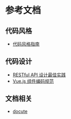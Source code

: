 # 参考文档

## 代码风格

* [代码风格指南](https://laravel-china.github.io/php-the-right-way/#code_style_guide)

## 代码设计

* [RESTful API 设计最佳实践](http://blog.jobbole.com/41233/)
* [Vue.js 组件编码规范](https://pablohpsilva.github.io/vuejs-component-style-guide/#/chinese)

## 文档相关

* [docute](https://docute.js.org/#/)